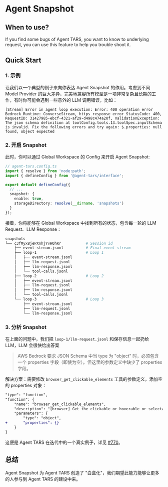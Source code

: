 # Agent Snapshot

## When to use?

If you find some bugs of Agent TARS, you want to know to underlying request, you can use this feature to help you trouble shoot it.

## Quick Start

### 1. 示例

让我们以一个典型的例子来向你表达 Agent Snapshot 的作用。考虑到不同 Model Provider 的巨大差异，完美地兼容所有模型是一项非常复杂且长期的工作，有时你可能会遇到一些意外的 LLM 调用错误，比如：

```
[Stream] Error in agent loop execution: Error: 400 operation error Bedrock Runtime: ConverseStream, https response error StatusCode: 400, RequestID: 31427985-ebcf-4321-af29-d498c474a20f, ValidationException: The json schema definition at toolConfig.tools.13.toolSpec.inputSchema is invalid. Fix the following errors and try again: $.properties: null found, object expected
```
### 2. 开启 Snapshot

此时，你可以通过 Global Workspace 的 Config 来开启 Agent Snapshot:

```ts
// agent-tars.config.ts
import { resolve } from 'node:path';
import { defineConfig } from '@agent-tars/interface';

export default defineConfig({
  // ...
  snapshot: {
    enable: true,
    storageDirectory: resolve(__dirname, 'snapshots')
  }
});
```

接着，你将能够在 Global Workspace 中找到所有的状态，包含每一轮的 LLM Request、LLM Response：

```bash
snapshots
└── c3fMyx8jePXnhjYvHOhKr           # Session id
    ├── event-stream.jsonl          # Final event stream
    ├── loop-1                      # Loop 1
    │   ├── event-stream.jsonl
    │   ├── llm-request.jsonl
    │   ├── llm-response.jsonl
    │   └── tool-calls.jsonl
    ├── loop-2                      # Loop 2
    │   ├── event-stream.jsonl
    │   ├── llm-request.jsonl
    │   ├── llm-response.jsonl
    │   └── tool-calls.jsonl
    └── loop-3                      # Loop 3
        ├── event-stream.jsonl
        ├── llm-request.jsonl
        └── llm-response.jsonl
```

### 3. 分析 Snapshot

在上面的问题中，我们把 `loop-1/llm-request.jsonl` 和保存信息一起扔给 LLM，LLM 会很快给出答案

> AWS Bedrock 要求 JSON Schema 中当 type 为 "object" 时，必须包含一个 properties 字段（即使为空）。但这里的参数定义中缺少了 properties 字段。

解决方案：需要修改 `browser_get_clickable_elements` 工具的参数定义，添加空的 properties 对象：

```diff
"type": "function",
"function": {
    "name": "browser_get_clickable_elements",
    "description": "[browser] Get the clickable or hoverable or selectable elements on the current page, don't call this tool multiple times",
    "parameters": {
        "type": "object",
+       "properties": {}
    }
}
```

这便是 Agent TARS 在迭代中的一个真实例子，详见 [#770](https://github.com/bytedance/UI-TARS-desktop/pull/770)。

## 总结

Agent Snapshot 为 Agent TARS 创造了 "白盒化"，我们期望此能力能够让更多的人参与到 Agent TARS 的建设中来。